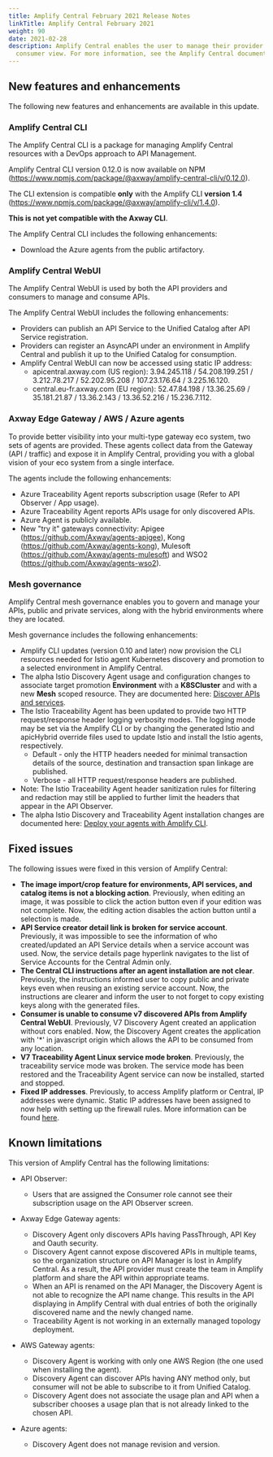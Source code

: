 ```yaml
---
title: Amplify Central February 2021 Release Notes
linkTitle: Amplify Central February 2021
weight: 90
date: 2021-02-28
description: Amplify Central enables the user to manage their provider /
  consumer view. For more information, see the Amplify Central documentation.
---
```

## New features and enhancements

The following new features and enhancements are available in this update.

### Amplify Central CLI

The Amplify Central CLI is a package for managing Amplify Central resources with a DevOps approach to API Management.

Amplify Central CLI version 0.12.0 is now available on NPM (<https://www.npmjs.com/package/@axway/amplify-central-cli/v/0.12.0>).

The CLI extension is compatible **only** with the Amplify CLI **version 1.4** (<https://www.npmjs.com/package/@axway/amplify-cli/v/1.4.0>).

**This is not yet compatible with the Axway CLI**.

The Amplify Central CLI includes the following enhancements:

* Download the Azure agents from the public artifactory.

### Amplify Central WebUI

The Amplify Central WebUI is used by both the API providers and consumers to manage and consume APIs.

The Amplify Central WebUI includes the following enhancements:  

* Providers can publish an API Service to the Unified Catalog after API Service registration.
* Providers can register an AsyncAPI under an environment in Amplify Central and publish it up to the Unified Catalog for consumption.
* Amplify Central WebUI can now be accessed using static IP address:
  * apicentral.axway.com (US region): 3.94.245.118 / 54.208.199.251 / 3.212.78.217 / 52.202.95.208 / 107.23.176.64 / 3.225.16.120.
  * central.eu-fr.axway.com (EU region): 52.47.84.198 / 13.36.25.69 / 35.181.21.87 / 13.36.2.143 / 13.36.52.216 / 15.236.7.112.

### Axway Edge Gateway / AWS / Azure agents

To provide better visibility into your multi-type gateway eco system, two sets of agents are provided. These agents collect data from the Gateway (API / traffic) and expose it in Amplify Central, providing you with a global vision of your eco system from a single interface.

The agents include the following enhancements:

* Azure Traceability Agent reports subscription usage (Refer to API Observer / App usage).
* Azure Traceability Agent reports APIs usage for only discovered APIs.
* Azure Agent is publicly available.
* New "try it" gateways connectivity: Apigee (<https://github.com/Axway/agents-apigee>), Kong (<https://github.com/Axway/agents-kong>), Mulesoft (<https://github.com/Axway/agents-mulesoft>) and WSO2 (<https://github.com/Axway/agents-wso2>).

### Mesh governance

Amplify Central mesh governance enables you to govern and manage your APIs, public and private services, along with the hybrid environments where they are located.

Mesh governance includes the following enhancements:

* Amplify CLI updates (version 0.10 and later) now provision the CLI resources needed for Istio agent Kubernetes discovery and promotion to a selected environment in Amplify Central.
* The alpha Istio Discovery Agent usage and configuration changes to associate target promotion **Environment** with a **K8SCluster** and with a new **Mesh** scoped resource. They are documented here: [Discover APIs and services](/docs/mesh_management/discover-apis-and-services/).
* The Istio Traceability Agent has been updated to provide two HTTP request/response header logging verbosity modes. The logging mode may be set via the Amplify CLI or by changing the generated Istio and apicHybrid override files used to update Istio and install the Istio agents, respectively.
  * Default - only the HTTP headers needed for minimal transaction details of the source, destination and transaction span linkage are published.
  * Verbose - all HTTP request/response headers are published.
* Note: The Istio Traceability Agent header sanitization rules for filtering and redaction may still be applied to further limit the headers that appear in the API Observer.
* The alpha Istio Discovery and Traceability Agent installation changes are documented here: [Deploy your agents with Amplify CLI](/docs/mesh_management/deploy-your-agents-with-the-axway-cli/).

## Fixed issues

The following issues were fixed in this version of Amplify Central:

* **The image import/crop feature for environments, API services, and catalog items is not a blocking action**. Previously, when editing an image, it was possible to click the action button even if your edition was not complete. Now, the editing action disables the action button until a selection is made.
* **API Service creator detail link is broken for service account**. Previously, it was impossible to see the information of who created/updated an API Service details when a service account was used. Now, the service details page hyperlink navigates to the list of Service Accounts for the Central Admin only.
* **The Central CLI instructions after an agent installation are not clear**. Previously, the instructions informed user to copy public and private keys even when reusing an existing service account. Now, the instructions are clearer and inform the user to not forget to copy existing keys along with the generated files.
* **Consumer is unable to consume v7 discovered APIs from Amplify Central WebUI**. Previously, V7 Discovery Agent created an application without cors enabled. Now, the Discovery Agent creates the application with '*' in javascript origin which allows the API to be consumed from any location.
* **V7 Traceability Agent Linux service mode broken**. Previously, the traceability service mode was broken. The service mode has been restored and the Traceability Agent service can now be installed, started and stopped.
* **Fixed IP addresses**. Previously, to access Amplify platform or Central, IP addresses were dynamic. Static IP addresses have been assigned to now help with setting up the firewall rules. More information can be found [here](/docs/connect-api-manager/network-traffic-apimanager/index.html#communication-ports).

## Known limitations

This version of Amplify Central has the following limitations:

* API Observer:

  * Users that are assigned the Consumer role cannot see their subscription usage on the API Observer screen.  

* Axway Edge Gateway agents:

  * Discovery Agent only discovers APIs having PassThrough, API Key and Oauth security.
  * Discovery Agent cannot expose discovered APIs in multiple teams, so the organization structure on API Manager is lost in Amplify Central. As a result, the API provider must create the team in Amplify platform and share the API within appropriate teams.
  * When an API is renamed on the API Manager, the Discovery Agent is not able to recognize the API name change. This results in the API displaying in Amplify Central with dual entries of both the originally discovered name and the newly changed name.
  * Traceability Agent is not working in an externally managed topology deployment.

* AWS Gateway agents:

  * Discovery Agent is working with only one AWS Region (the one used when installing the agent).
  * Discovery Agent can discover APIs having ANY method only, but consumer will not be able to subscribe to it from Unified Catalog.
  * Discovery Agent does not associate the usage plan and API when a subscriber chooses a usage plan that is not already linked to the chosen API.

* Azure agents:

  * Discovery Agent does not manage revision and version.
